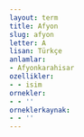 ```yaml
---
layout: term
title: Afyon
slug: afyon
letter: A
lisan: Türkçe
anlamlar:
- Afyonkarahisar
ozellikler:
- - isim
ornekler:
- - ''
orneklerkaynak:
- - ''
---
```

